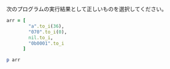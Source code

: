 次のプログラムの実行結果として正しいものを選択してください。

```ruby
arr = [
        "a".to_i(36),
        "070".to_i(0),
        nil.to_i,
        "0b0001".to_i
      ]

p arr
```
